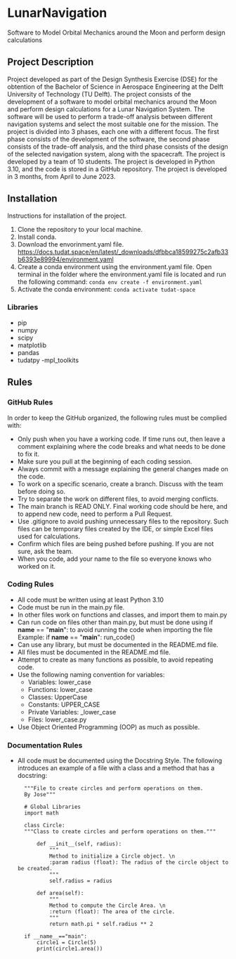 # LunarNavigation
Software to Model Orbital Mechanics around the Moon and perform design calculations
## Project Description
Project developed as part of the Design Synthesis Exercise (DSE) for the obtention of the Bachelor of Science in Aerospace Engineering at the Delft University of Technology (TU Delft). The project consists of the development of a software to model orbital mechanics around the Moon and perform design calculations for a Lunar Navigation System. The software will be used to perform a trade-off analysis between different navigation systems and select the most suitable one for the mission. The project is divided into 3 phases, each one with a different focus. The first phase consists of the development of the software, the second phase consists of the trade-off analysis, and the third phase consists of the design of the selected navigation system, along with the spacecraft. The project is developed by a team of 10 students. The project is developed in Python 3.10, and the code is stored in a GitHub repository. The project is developed in 3 months, from April to June 2023.
## Installation
Instructions for installation of the project.
1. Clone the repository to your local machine.
2. Install conda.
3. Download the envorinment.yaml file. https://docs.tudat.space/en/latest/_downloads/dfbbca18599275c2afb33b6393e89994/environment.yaml
4. Create a conda environment using the environment.yaml file.
    Open terminal in the folder where the environment.yaml file is located and run the following command:
    `conda env create -f environment.yaml`
5. Activate the conda environment: 
    `conda activate tudat-space`
### Libraries
- pip
- numpy
- scipy
- matplotlib
- pandas
- tudatpy
-mpl_toolkits

## Rules
### GitHub Rules
In order to keep the GitHub organized, the following rules must be complied with:
- Only push when you have a working code. If time runs out, then leave a comment explaining where the code breaks and what needs to be done to fix it.
- Make sure you pull at the beginning of each coding session.
- Always commit with a message explaining the general changes made on the code.
- To work on a specific scenario, create a branch. Discuss with the team before doing so.
- Try to separate the work on different files, to avoid merging conflicts.
- The main branch is READ ONLY. Final working code should be here, and to append new code, need to perform a Pull Request.
- Use .gitignore to avoid pushing unnecessary files to the repository. Such files can be temporary files created by the IDE, or simple Excel files used for calculations.
- Confirm which files are being pushed before pushing. If you are not sure, ask the team.
- When you code, add your name to the file so everyone knows who worked on it.

### Coding Rules
- All code must be written using at least Python 3.10
- Code must be run in the main.py file. 
- In other files work on functions and classes, and import them to main.py
- Can run code on files other than main.py, but must be done using if __name__ == "__main__": to avoid running the code when importing the file
    Example:
        if __name__ == "__main__":
            run_code()
- Can use any library, but must be documented in the README.md file.
- All files must be documented in the README.md file.
- Attempt to create as many functions as possible, to avoid repeating code. 
- Use the following naming convention for variables:
    - Variables: lower_case
    - Functions: lower_case
    - Classes: UpperCase
    - Constants: UPPER_CASE
    - Private Variables: _lower_case
    - Files: lower_case.py
- Use Object Oriented Programming (OOP) as much as possible.


### Documentation Rules
- All code must be documented using the Docstring Style.
The following introduces an example of a file with a class and a method that has a docstring:

        """File to create circles and perform operations on them.
        By Jose"""

        # Global Libraries
        import math

        class Circle:
        """Class to create circles and perform operations on them."""

            def __init__(self, radius):
                """
                Method to initialize a Circle object. \n
                :param radius (float): The radius of the circle object to be created.
                """
                self.radius = radius

            def area(self):
                """
                Method to compute the Circle Area. \n
                :return (float): The area of the circle.
                """
                return math.pi * self.radius ** 2
                
        if __name__=="main":
            circle1 = Circle(5)
            print(circle1.area())
